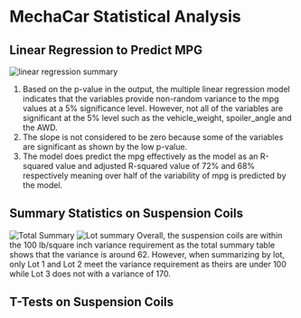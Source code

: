 # MechaCar Statistical Analysis
## Linear Regression to Predict MPG
![linear regression summary](<img width="781" alt="Summary MechCar" src="https://user-images.githubusercontent.com/85457256/133938423-fd39be37-e770-43f6-92a5-3bdc89aab4dc.png">)

1. Based on the p-value in the output, the multiple linear regression model indicates that the variables provide non-random variance to the mpg values at a 5% significance level.  However, not all of the variables are significant at the 5% level such as the vehicle_weight, spoiler_angle and the AWD.
2. The slope is not considered to be zero because some of the variables are significant as shown by the low p-value.
3. The model does predict the mpg effectively as the model as an R-squared value and adjusted R-squared value of 72% and 68% respectively meaning over half of the variability of mpg is predicted by the model. 

## Summary Statistics on Suspension Coils
![Total Summary](<img width="205" alt="Total Summary" src="https://user-images.githubusercontent.com/85457256/133940096-360cf980-375a-4877-bbc2-e3f008328090.png">)
![Lot summary](<img width="343" alt="Lot Summary" src="https://user-images.githubusercontent.com/85457256/133940111-c61fe32b-57f8-4618-ac49-ffa2e3358f6a.png">)
Overall, the suspension coils are within the 100 lb/square inch variance requirement as the total summary table shows that the variance is around 62.  However, when summarizing by lot, only Lot 1 and Lot 2 meet the variance requirement as theirs are under 100 while Lot 3 does not with a variance of 170. 

## T-Tests on Suspension Coils
